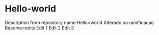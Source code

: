 # Hello-world
Description from repository name Hello=world
Alterado na ramificacao Readme=edits 
Edit 1
Edit 2
Edit 3
